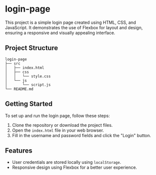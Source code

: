 # login-page
This project is a simple login page created using HTML, CSS, and JavaScript. It demonstrates the use of Flexbox for layout and design, ensuring a responsive and visually appealing interface.

## Project Structure
```
login-page
├── src
│   ├── index.html
│   ├── css
│   │   └── style.css 
│   └── js
│       └── script.js
└── README.md
```

## Getting Started
To set up and run the login page, follow these steps:

1. Clone the repository or download the project files.
2. Open the `index.html` file in your web browser.
3. Fill in the username and password fields and click the "Login" button.

## Features
- User credentials are stored locally using `localStorage`.
- Responsive design using Flexbox for a better user experience.

